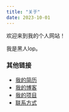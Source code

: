 ```yaml
---
title: "关于"
date: 2023-10-01
---
```


欢迎来到我的个人网站！

我是黑人lop。


### 其他链接

- [我的简历](/resume/)
- [我的博客](/posts/)
- [我的项目](/projects/)
- [联系方式](/contact/)